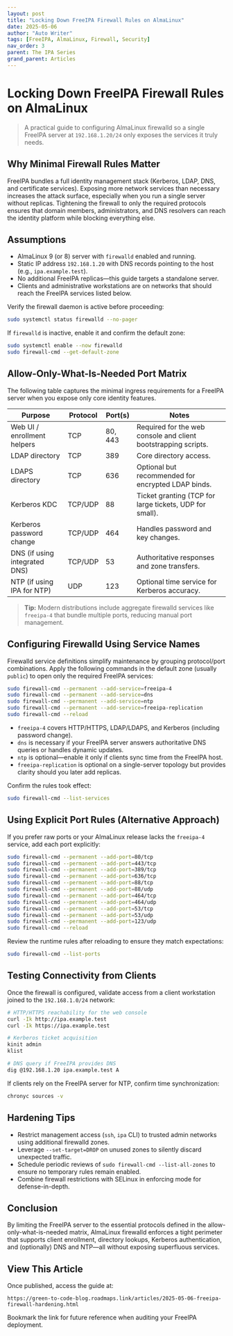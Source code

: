 ```yaml
---
layout: post
title: "Locking Down FreeIPA Firewall Rules on AlmaLinux"
date: 2025-05-06
author: "Auto Writer"
tags: [FreeIPA, AlmaLinux, Firewall, Security]
nav_order: 3
parent: The IPA Series
grand_parent: Articles
---
```


# Locking Down FreeIPA Firewall Rules on AlmaLinux

> A practical guide to configuring AlmaLinux firewalld so a single FreeIPA server at `192.168.1.20/24` only exposes the services it truly needs.

## Why Minimal Firewall Rules Matter

FreeIPA bundles a full identity management stack (Kerberos, LDAP, DNS, and certificate services). Exposing more network services than necessary increases the attack surface, especially when you run a single server without replicas. Tightening the firewall to only the required protocols ensures that domain members, administrators, and DNS resolvers can reach the identity platform while blocking everything else.

## Assumptions

- AlmaLinux 9 (or 8) server with `firewalld` enabled and running.
- Static IP address `192.168.1.20` with DNS records pointing to the host (e.g., `ipa.example.test`).
- No additional FreeIPA replicas—this guide targets a standalone server.
- Clients and administrative workstations are on networks that should reach the FreeIPA services listed below.

Verify the firewall daemon is active before proceeding:

```bash
sudo systemctl status firewalld --no-pager
```

If `firewalld` is inactive, enable it and confirm the default zone:

```bash
sudo systemctl enable --now firewalld
sudo firewall-cmd --get-default-zone
```

## Allow-Only-What-Is-Needed Port Matrix

The following table captures the minimal ingress requirements for a FreeIPA server when you expose only core identity features.

| Purpose | Protocol | Port(s) | Notes |
| --- | --- | --- | --- |
| Web UI / enrollment helpers | TCP | 80, 443 | Required for the web console and client bootstrapping scripts. |
| LDAP directory | TCP | 389 | Core directory access. |
| LDAPS directory | TCP | 636 | Optional but recommended for encrypted LDAP binds. |
| Kerberos KDC | TCP/UDP | 88 | Ticket granting (TCP for large tickets, UDP for small). |
| Kerberos password change | TCP/UDP | 464 | Handles password and key changes. |
| DNS (if using integrated DNS) | TCP/UDP | 53 | Authoritative responses and zone transfers. |
| NTP (if using IPA for NTP) | UDP | 123 | Optional time service for Kerberos accuracy. |

> **Tip:** Modern distributions include aggregate firewalld services like `freeipa-4` that bundle multiple ports, reducing manual port management.

## Configuring Firewalld Using Service Names

Firewalld service definitions simplify maintenance by grouping protocol/port combinations. Apply the following commands in the default zone (usually `public`) to open only the required FreeIPA services:

```bash
sudo firewall-cmd --permanent --add-service=freeipa-4
sudo firewall-cmd --permanent --add-service=dns
sudo firewall-cmd --permanent --add-service=ntp
sudo firewall-cmd --permanent --add-service=freeipa-replication
sudo firewall-cmd --reload
```

- `freeipa-4` covers HTTP/HTTPS, LDAP/LDAPS, and Kerberos (including password change).
- `dns` is necessary if your FreeIPA server answers authoritative DNS queries or handles dynamic updates.
- `ntp` is optional—enable it only if clients sync time from the FreeIPA host.
- `freeipa-replication` is optional on a single-server topology but provides clarity should you later add replicas.

Confirm the rules took effect:

```bash
sudo firewall-cmd --list-services
```

## Using Explicit Port Rules (Alternative Approach)

If you prefer raw ports or your AlmaLinux release lacks the `freeipa-4` service, add each port explicitly:

```bash
sudo firewall-cmd --permanent --add-port=80/tcp
sudo firewall-cmd --permanent --add-port=443/tcp
sudo firewall-cmd --permanent --add-port=389/tcp
sudo firewall-cmd --permanent --add-port=636/tcp
sudo firewall-cmd --permanent --add-port=88/tcp
sudo firewall-cmd --permanent --add-port=88/udp
sudo firewall-cmd --permanent --add-port=464/tcp
sudo firewall-cmd --permanent --add-port=464/udp
sudo firewall-cmd --permanent --add-port=53/tcp
sudo firewall-cmd --permanent --add-port=53/udp
sudo firewall-cmd --permanent --add-port=123/udp
sudo firewall-cmd --reload
```

Review the runtime rules after reloading to ensure they match expectations:

```bash
sudo firewall-cmd --list-ports
```

## Testing Connectivity from Clients

Once the firewall is configured, validate access from a client workstation joined to the `192.168.1.0/24` network:

```bash
# HTTP/HTTPS reachability for the web console
curl -Ik http://ipa.example.test
curl -Ik https://ipa.example.test

# Kerberos ticket acquisition
kinit admin
klist

# DNS query if FreeIPA provides DNS
dig @192.168.1.20 ipa.example.test A
```

If clients rely on the FreeIPA server for NTP, confirm time synchronization:

```bash
chronyc sources -v
```

## Hardening Tips

- Restrict management access (`ssh`, `ipa` CLI) to trusted admin networks using additional firewalld zones.
- Leverage `--set-target=DROP` on unused zones to silently discard unexpected traffic.
- Schedule periodic reviews of `sudo firewall-cmd --list-all-zones` to ensure no temporary rules remain enabled.
- Combine firewall restrictions with SELinux in enforcing mode for defense-in-depth.

## Conclusion

By limiting the FreeIPA server to the essential protocols defined in the allow-only-what-is-needed matrix, AlmaLinux firewalld enforces a tight perimeter that supports client enrollment, directory lookups, Kerberos authentication, and (optionally) DNS and NTP—all without exposing superfluous services.

## View This Article

Once published, access the guide at:

```
https://green-to-code-blog.roadmaps.link/articles/2025-05-06-freeipa-firewall-hardening.html
```

Bookmark the link for future reference when auditing your FreeIPA deployment.
